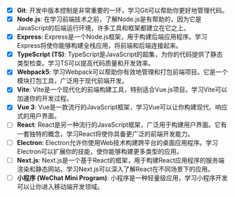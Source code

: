 - [x] **Git**: 开发中版本控制是非常重要的一环，学习Git可以帮助你更好地管理代码。
- [x] **Node.js**: 在学习前端技术之前，了解Node.js是有帮助的，因为它是JavaScript的后端运行环境，许多工具和框架都建立在它之上。
- [x] **Express**: Express是一个Node.js框架，用于构建后端应用程序。学习Express将使你能够构建全栈应用，将前端和后端连接起来。
- [x] **TypeScript (TS)**: TypeScript是JavaScript的超集，为你的代码提供了静态类型检查。学习TS可以提高代码质量和开发效率。
- [x] **Webpack5**: 学习Webpack可以帮助你有效地管理和打包前端项目。它是一个模块打包工具，广泛用于现代前端开发。
- [x] **Vite**: Vite是一个现代化的前端构建工具，特别适合Vue.js项目。学习Vite可以加速你的开发过程。
- [x] **Vue 3**: Vue是一款流行的JavaScript框架，学习Vue可以让你构建现代、响应式的用户界面。
- [ ] **React**: React是另一种流行的JavaScript框架，广泛用于构建用户界面。它有一套独特的概念，学习React将使你具备更广泛的前端开发能力。
- [ ] **Electron**: Electron允许你使用Web技术构建跨平台的桌面应用程序。学习Electron可以扩展你的技能，使你能够构建更多类型的应用。
- [ ] **Next.js**: Next.js是一个基于React的框架，用于构建React应用程序的服务端渲染和静态网站。学习Next.js可以深入了解React在不同场景下的应用。
- [ ] **小程序 (WeChat Mini Program)**: 小程序是一种轻量级应用，学习小程序开发可以让你进入移动端开发领域。